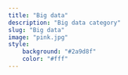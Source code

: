 ```yaml
---
title: "Big data"
description: "Big data category"
slug: "Big data"
image: "pink.jpg"
style:
    background: "#2a9d8f"
    color: "#fff"
---
```



